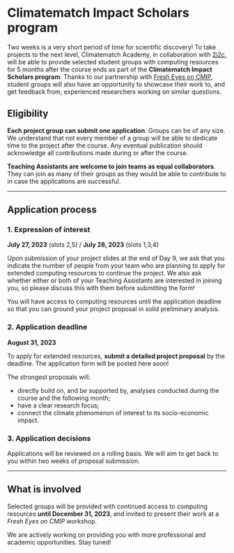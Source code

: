 # Climatematch Impact Scholars program

Two weeks is a very short period of time for scientific discovery! To take projects to the next level, Climatematch Academy, in collaboration with [2i2c](https://2i2c.org/), will be able to provide selected student groups with computing resources for 5 months after the course ends as part of the **Climatematch Impact Scholars program**. Thanks to our partnership with [Fresh Eyes on CMIP](https://wcrp-cmip.org/fresh-eyes-on-cmip/), student groups will also have an opportunity to showcase their work to, and get feedback from, experienced researchers working on similar questions. 


## **Eligibility**

**Each project group can submit one application**. Groups can be of any size. We understand that not every member of a group will be able to dedicate time to the project after the course. Any eventual publication should acknowledge all contributions made during or after the course.

**Teaching Assistants are welcome to join teams as equal collaborators**. They can join as many of their groups as they would be able to contribute to in case the applications are successful.

---
## **Application process**
### 1. Expression of interest 
**July 27, 2023** (slots 2,5) / **July 28, 2023** (slots 1,3,4) 

Upon submission of your project slides at the end of Day 9, we ask that you indicate the number of people from your team who are planning to apply for extended computing resources to continue the project. We also ask whether either or both of your Teaching Assistants are interested in joining you, so please discuss this with them before submitting the form!

You will have access to computing resources until the application deadline so that you can ground your project proposal in solid preliminary analysis.


###  2. Application deadline
**August 31, 2023** 

To apply for extended resources, **submit a detailed project proposal** by the deadline. The application form will be posted here soon!

The strongest proposals will:

* directly build on, and be supported by, analyses conducted during the course and the following month; 
* have a clear research focus;
* connect the climate phenomenon of interest to its socio-economic impact.

###  3. Application decisions
Applications will be reviewed on a rolling basis. We will aim to get back to you within two weeks of proposal submission.

---
## **What is involved**
Selected groups will be provided with continued access to computing resources **until December 31, 2023**, and invited to present their work at a *Fresh Eyes on CMIP* workshop.


We are actively working on providing you with more professional and academic opportunities. Stay tuned!

